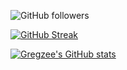![GitHub followers](https://img.shields.io/github/followers/Gregor-Lilienberg)


[![GitHub Streak](https://streak-stats.demolab.com?user=Gregor-Lilienberg&theme=dark&fire=EBB607)](https://git.io/streak-stats)

[![Gregzee's GitHub stats](https://github-readme-stats.vercel.app/api?username=Gregzeee)](https://github.com/anuraghazra/github-readme-stats)
